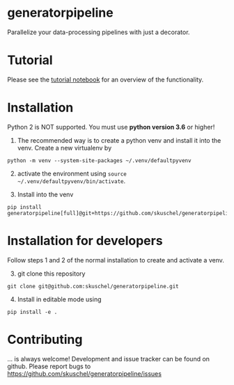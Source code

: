 # generatorpipeline
Parallelize your data-processing pipelines with just a decorator.


# Tutorial
Please see the [tutorial notebook](generatorpipeline-tutorial.ipynb) for an overview of the functionality.


# Installation
Python 2 is NOT supported. You must use __python version 3.6__ or higher! 

1) The recommended way is to create a python venv and install it into the venv. Create a new virtualenv by
```
python -m venv --system-site-packages ~/.venv/defaultpyvenv
```

2) activate the environment using `source ~/.venv/defaultpyvenv/bin/activate`.

3) Install into the venv
```
pip install generatorpipeline[full]@git+https://github.com/skuschel/generatorpipeline.git
```

# Installation for developers

Follow steps 1 and 2 of the normal installation to create and activate a venv.

3) git clone this repository
```
git clone git@github.com:skuschel/generatorpipeline.git
```

4) Install in editable mode using
```
pip install -e .
```



# Contributing
... is always welcome! Development and issue tracker can be found on github. Please report bugs to
https://github.com/skuschel/generatorpipeline/issues

